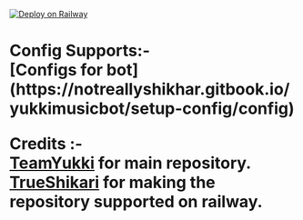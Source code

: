 [![Deploy on Railway](https://railway.app/button.svg)](https://railway.app/new/template/0JxaDw?referralCode=q5lNUS)
<h1> Config Supports:- <br>
[Configs for bot](https://notreallyshikhar.gitbook.io/yukkimusicbot/setup-config/config)<br>

Credits :- <br>
[TeamYukki](https://github.com/TeamYukki) for main repository.<br>
[TrueShikari](t.me/TrueShikari) for making the repository supported on railway.
